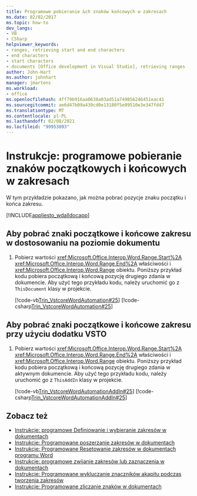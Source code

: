 ```yaml
---
title: Programowe pobieranie &ch znaków końcowych w zakresach
ms.date: 02/02/2017
ms.topic: how-to
dev_langs:
- VB
- CSharp
helpviewer_keywords:
- ranges, retrieving start and end characters
- end characters
- start characters
- documents [Office development in Visual Studio], retrieving ranges
author: John-Hart
ms.author: johnhart
manager: jmartens
ms.workload:
- office
ms.openlocfilehash: 4ff79b916aa0638a03ad51a749856246451eac41
ms.sourcegitcommit: ae6d47b09a439cd0e13180f5e89510e3e347fd47
ms.translationtype: MT
ms.contentlocale: pl-PL
ms.lasthandoff: 02/08/2021
ms.locfileid: "99953893"
---
```

# <a name="how-to-programmatically-retrieve-start-and-end-characters-in-ranges"></a>Instrukcje: programowe pobieranie znaków początkowych i końcowych w zakresach
  W tym przykładzie pokazano, jak można pobrać pozycje znaku początku i końca zakresu.

 [!INCLUDE[appliesto_wdalldocapp](../vsto/includes/appliesto-wdalldocapp-md.md)]

## <a name="to-retrieve-start-and-end-characters-of-a-range-in-a-document-level-customization"></a>Aby pobrać znaki początkowe i końcowe zakresu w dostosowaniu na poziomie dokumentu

1. Pobierz wartości <xref:Microsoft.Office.Interop.Word.Range.Start%2A> <xref:Microsoft.Office.Interop.Word.Range.End%2A> właściwości i <xref:Microsoft.Office.Interop.Word.Range> obiektu. Poniższy przykład kodu pobiera początkową i końcową pozycję drugiego zdania w dokumencie. Aby użyć tego przykładu kodu, należy uruchomić go z `ThisDocument` klasy w projekcie.

     [!code-vb[Trin_VstcoreWordAutomation#25](../vsto/codesnippet/VisualBasic/Trin_VstcoreWordAutomationVB/ThisDocument.vb#25)]
     [!code-csharp[Trin_VstcoreWordAutomation#25](../vsto/codesnippet/CSharp/Trin_VstcoreWordAutomationCS/ThisDocument.cs#25)]

## <a name="to-retrieve-start-and-end-characters-of-a-range-by-using-a-vsto-add-in"></a>Aby pobrać znaki początkowe i końcowe zakresu przy użyciu dodatku VSTO

1. Pobierz wartości <xref:Microsoft.Office.Interop.Word.Range.Start%2A> <xref:Microsoft.Office.Interop.Word.Range.End%2A> właściwości i <xref:Microsoft.Office.Interop.Word.Range> obiektu. Poniższy przykład kodu pobiera początkową i końcową pozycję drugiego zdania w aktywnym dokumencie. Aby użyć tego przykładu kodu, należy uruchomić go z `ThisAddIn` klasy w projekcie.

     [!code-vb[Trin_VstcoreWordAutomationAddIn#25](../vsto/codesnippet/VisualBasic/Trin_VstcoreWordAutomationAddIn/ThisAddIn.vb#25)]
     [!code-csharp[Trin_VstcoreWordAutomationAddIn#25](../vsto/codesnippet/CSharp/Trin_VstcoreWordAutomationAddIn/ThisAddIn.cs#25)]

## <a name="see-also"></a>Zobacz też
- [Instrukcje: programowe Definiowanie i wybieranie zakresów w dokumentach](../vsto/how-to-programmatically-define-and-select-ranges-in-documents.md)
- [Instrukcje: Programowane poszerzanie zakresów w dokumentach](../vsto/how-to-programmatically-extend-ranges-in-documents.md)
- [Instrukcje: Programowane Resetowanie zakresów w dokumentach programu Word](../vsto/how-to-programmatically-reset-ranges-in-word-documents.md)
- [Instrukcje: programowe zwijanie zakresów lub zaznaczenia w dokumentach](../vsto/how-to-programmatically-collapse-ranges-or-selections-in-documents.md)
- [Instrukcje: Programowane wykluczanie znaczników akapitu podczas tworzenia zakresów](../vsto/how-to-programmatically-exclude-paragraph-marks-when-creating-ranges.md)
- [Instrukcje: Programowane zliczanie znaków w dokumentach](../vsto/how-to-programmatically-count-characters-in-documents.md)
